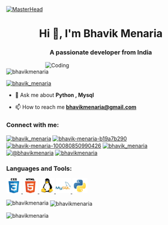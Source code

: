 [![MasterHead](https://media-exp1.licdn.com/dms/image/D4D16AQEoEwcCr6qUUQ/profile-displaybackgroundimage-shrink_200_800/0/1670445853299?e=2147483647&v=beta&t=AFMJ3mCM_tSnw-puv9WBk6fgXIh634rk_ATBtV4ASi0)](https://bhavikmenaria.io)


<h1 align="center">Hi 👋, I'm Bhavik Menaria</h1>
<h3 align="center">A passionate developer from India</h3>
<img align="right" alt="Coding" width="400" src="https://media.tenor.com/rePDfDWO3XoAAAAd/hacking.gif"/>
<p align="left"> <img src="https://komarev.com/ghpvc/?username=bhavikmenaria&label=Profile%20views&color=0e75b6&style=flat" alt="bhavikmenaria" /> </p>

<p align="left"> <a href="https://twitter.com/bhavik_menaria" target="blank"><img src="https://img.shields.io/twitter/follow/bhavik_menaria?logo=twitter&style=for-the-badge" alt="bhavik_menaria" /></a> </p>

- 💬 Ask me about **Python , Mysql**

- 📫 How to reach me **bhavikmenaria@gmail.com**

<h3 align="left">Connect with me:</h3>
<p align="left">
<a href="https://twitter.com/bhavik_menaria" target="blank"><img align="center" src="https://raw.githubusercontent.com/rahuldkjain/github-profile-readme-generator/master/src/images/icons/Social/twitter.svg" alt="bhavik_menaria" height="30" width="40" /></a>
<a href="https://linkedin.com/in/bhavik-menaria-b19a7b290" target="blank"><img align="center" src="https://raw.githubusercontent.com/rahuldkjain/github-profile-readme-generator/master/src/images/icons/Social/linked-in-alt.svg" alt="bhavik-menaria-b19a7b290" height="30" width="40" /></a>
<a href="https://fb.com/bhavik-menaria-100080850990426" target="blank"><img align="center" src="https://raw.githubusercontent.com/rahuldkjain/github-profile-readme-generator/master/src/images/icons/Social/facebook.svg" alt="bhavik-menaria-100080850990426" height="30" width="40" /></a>
<a href="https://instagram.com/bhavik_menaria" target="blank"><img align="center" src="https://raw.githubusercontent.com/rahuldkjain/github-profile-readme-generator/master/src/images/icons/Social/instagram.svg" alt="bhavik_menaria" height="30" width="40" /></a>
<a href="https://www.youtube.com/@bhavikmenaria" target="blank"><img align="center" src="https://raw.githubusercontent.com/rahuldkjain/github-profile-readme-generator/master/src/images/icons/Social/youtube.svg" alt="@bhavikmenaria" height="30" width="40" /></a>
<a href="https://discord.gg/bhavikmenaria" target="blank"><img align="center" src="https://raw.githubusercontent.com/rahuldkjain/github-profile-readme-generator/master/src/images/icons/Social/discord.svg" alt="bhavikmenaria" height="30" width="40" /></a>
</p>

<h3 align="left">Languages and Tools:</h3>
<p align="left"> <a href="https://www.w3schools.com/css/" target="_blank" rel="noreferrer"> <img src="https://raw.githubusercontent.com/devicons/devicon/master/icons/css3/css3-original-wordmark.svg" alt="css3" width="40" height="40"/> </a> <a href="https://www.w3.org/html/" target="_blank" rel="noreferrer"> <img src="https://raw.githubusercontent.com/devicons/devicon/master/icons/html5/html5-original-wordmark.svg" alt="html5" width="40" height="40"/> </a> <a href="https://www.linux.org/" target="_blank" rel="noreferrer"> <img src="https://raw.githubusercontent.com/devicons/devicon/master/icons/linux/linux-original.svg" alt="linux" width="40" height="40"/> </a> <a href="https://www.mysql.com/" target="_blank" rel="noreferrer"> <img src="https://raw.githubusercontent.com/devicons/devicon/master/icons/mysql/mysql-original-wordmark.svg" alt="mysql" width="40" height="40"/> </a> <a href="https://www.python.org" target="_blank" rel="noreferrer"> <img src="https://raw.githubusercontent.com/devicons/devicon/master/icons/python/python-original.svg" alt="python" width="40" height="40"/> </a> </p>

<p><img align="left" src="https://github-readme-stats.vercel.app/api/top-langs?username=bhavikmenaria&show_icons=true&locale=en&layout=compact" alt="bhavikmenaria" /></p>

<p>&nbsp;<img align="center" src="https://github-readme-stats.vercel.app/api?username=bhavikmenaria&show_icons=true&locale=en" alt="bhavikmenaria" /></p>

<p><img align="center" src="https://github-readme-streak-stats.herokuapp.com/?user=bhavikmenaria&" alt="bhavikmenaria" /></p>
